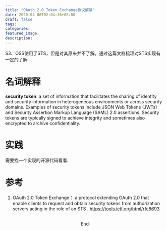 ```yaml
---
title: "OAuth 2.0 Token Exchange协议解读"
date: 2020-04-06T02:04:16+08:00
draft: false
tags: 
categories: 
featured_image: 
description: 
---
```

S3、OSS使用了STS，但是对其原来并不了解。通过这篇文档梳理对STS实现有一定的了解. 


# 名词解释
**security token**: a set of information that facilitates the sharing of identity and security information in heterogeneous environments or across security domains. Examples of security tokens include JSON Web Tokens (JWTs) and Security Assertion Markup Language (SAML) 2.0 assertions. Security tokens are typically signed to achieve integrity and sometimes also encrypted to archive confidentiality. 

# 实践
需要找一个实现的开源代码看看.

# 参考
1. OAuth 2.0 Token Exchange： a protocol extending OAuth 2.0 that enable clients to request and obtain security tokens from authorization servers acting in the role of an STS .
  https://tools.ietf.org/html/rfc8693  

<br>

<center>  ·End·  </center>
